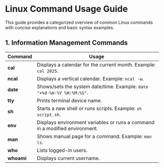 # Linux Command Usage Guide

This guide provides a categorized overview of common Linux commands with concise explanations and basic syntax examples.

## 1. Information Management Commands
| Command | Usage |
|---------|-------|
| **cal** | Displays a calendar for the current month. Example: `cal 2025`. |
| **ncal** | Displays a vertical calendar. Example: `ncal -w`. |
| **date** | Shows/sets the system date/time. Example: `date "+%d-%m-%Y %H:%M:%S"`. |
| **tty** | Prints terminal device name. |
| **sh** | Starts a new shell or runs scripts. Example: `sh script.sh`. |
| **env** | Displays environment variables or runs a command in a modified environment. |
| **man** | Shows manual page for a command. Example: `man ls`. |
| **who** | Lists logged-in users. |
| **whoami** | Displays current username. |
